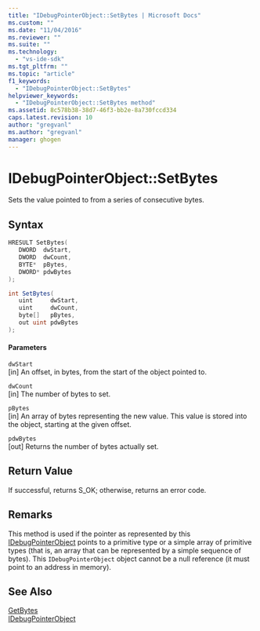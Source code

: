 ```yaml
---
title: "IDebugPointerObject::SetBytes | Microsoft Docs"
ms.custom: ""
ms.date: "11/04/2016"
ms.reviewer: ""
ms.suite: ""
ms.technology: 
  - "vs-ide-sdk"
ms.tgt_pltfrm: ""
ms.topic: "article"
f1_keywords: 
  - "IDebugPointerObject::SetBytes"
helpviewer_keywords: 
  - "IDebugPointerObject::SetBytes method"
ms.assetid: 8c578b38-38d7-46f3-bb2e-8a730fccd334
caps.latest.revision: 10
author: "gregvanl"
ms.author: "gregvanl"
manager: ghogen
---
```

# IDebugPointerObject::SetBytes
Sets the value pointed to from a series of consecutive bytes.  
  
## Syntax  
  
```cpp  
HRESULT SetBytes(   
   DWORD  dwStart,  
   DWORD  dwCount,  
   BYTE*  pBytes,  
   DWORD* pdwBytes  
);  
```  
  
```csharp  
int SetBytes(  
   uint     dwStart,   
   uint     dwCount,   
   byte[]   pBytes,   
   out uint pdwBytes  
);  
```  
  
#### Parameters  
 `dwStart`  
 [in] An offset, in bytes, from the start of the object pointed to.  
  
 `dwCount`  
 [in] The number of bytes to set.  
  
 `pBytes`  
 [in] An array of bytes representing the new value. This value is stored into the object, starting at the given offset.  
  
 `pdwBytes`  
 [out] Returns the number of bytes actually set.  
  
## Return Value  
 If successful, returns S_OK; otherwise, returns an error code.  
  
## Remarks  
 This method is used if the pointer as represented by this [IDebugPointerObject](../../../extensibility/debugger/reference/idebugpointerobject.md) points to a primitive type or a simple array of primitive types (that is, an array that can be represented by a simple sequence of bytes). This `IDebugPointerObject` object cannot be a null reference (it must point to an address in memory).  
  
## See Also  
 [GetBytes](../../../extensibility/debugger/reference/idebugpointerobject-getbytes.md)   
 [IDebugPointerObject](../../../extensibility/debugger/reference/idebugpointerobject.md)